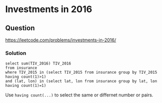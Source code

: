 # Investments in 2016
## Question
https://leetcode.com/problems/investments-in-2016/
### Solution
```
select sum(TIV_2016) TIV_2016
from insurance
where TIV_2015 in (select TIV_2015 from insurance group by TIV_2015 having count(1)>1)
and (lat, lon) in (select lat, lon from insurance group by lat, lon having count(1)=1)
```
Use ```having count(...)``` to select the same or differnet number or pairs.
